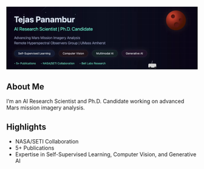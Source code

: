![Animated Header](banner.gif)

## About Me
I’m an AI Research Scientist and Ph.D. Candidate working on advanced Mars mission imagery analysis.

## Highlights
- NASA/SETI Collaboration
- 5+ Publications
- Expertise in Self-Supervised Learning, Computer Vision, and Generative AI
